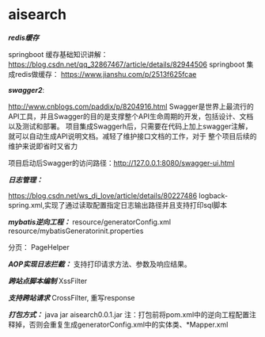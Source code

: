 # aisearch

**_redis缓存_**

springboot 缓存基础知识讲解：https://blog.csdn.net/qq_32867467/article/details/82944506
springboot 集成redis做缓存： https://www.jianshu.com/p/2513f625fcae


**_swagger2_**:

http://www.cnblogs.com/paddix/p/8204916.html
Swagger是世界上最流行的API工具，并且Swagger的目的是支撑整个API生命周期的开发，包括设计、文档以及测试和部署。
项目集成Swaggerh后，只需要在代码上加上swagger注解，就可以自动生成API说明文档。减轻了维护接口文档的工作，对于
整个项目后续的维护来说即省时又省力

项目启动后Swagger的访问路径：http://127.0.0.1:8080/swagger-ui.html


**_日志管理：_**

https://blog.csdn.net/ws_dj_love/article/details/80227486
logback-spring.xml,实现了通过读取配置指定日志输出路径并且支持打印sql脚本


**_mybatis逆向工程：_**
resource/generatorConfig.xml
resource/mybatisGeneratorinit.properties

分页：
PageHelper

**_AOP实现日志拦截：_**
支持打印请求方法、参数及响应结果。

**_跨站点脚本编制_**
XssFilter

**_支持跨站请求_**
CrossFilter, 重写response

**_打包方式：_**
java jar aisearch0.0.1.jar
注：打包前将pom.xml中的逆向工程配置注释掉，否则会重复生成generatorConfig.xml中的实体类、*Mapper.xml







